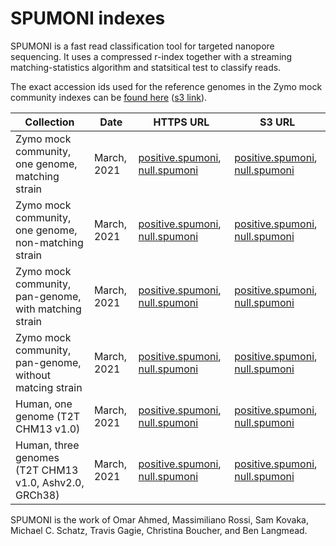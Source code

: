 # SPUMONI indexes

SPUMONI is a fast read classification tool for targeted nanopore sequencing.  It uses a compressed r-index together with a streaming matching-statistics algorithm and statsitical test to classify reads. 

The exact accession ids used for the reference genomes in the Zymo mock community indexes can be [found here][accessions] ([s3 link][accessions_s3]).

<div class="datatable-begin"></div>

Collection                                              | Date            | HTTPS URL                                                                         | S3 URL
------------------------------------------------------- | --------------- | --------------------------------------------------------------------------------- | -----------------------------------------------------------------------------------------
Zymo mock community, one genome, matching strain        |  March, 2021    | [positive.spumoni][zymo_pos_one_match], [null.spumoni][zymo_null_one_match]       | [positive.spumoni][zymo_pos_one_match_s3], [null.spumoni][zymo_null_one_match_s3]
Zymo mock community, one genome, non-matching strain    |  March, 2021    | [positive.spumoni][zymo_pos_one_nonmatch], [null.spumoni][zymo_null_one_nonmatch] | [positive.spumoni][zymo_pos_one_nonmatch_s3], [null.spumoni][zymo_null_one_nonmatch_s3]
Zymo mock community, pan-genome, with matching strain   |  March, 2021    | [positive.spumoni][zymo_pos_all_match], [null.spumoni][zymo_null_all_match]       | [positive.spumoni][zymo_pos_all_match_s3], [null.spumoni][zymo_null_all_match_s3]
Zymo mock community, pan-genome, without matcing strain |  March, 2021    | [positive.spumoni][zymo_pos_all_nonmatch], [null.spumoni][zymo_null_all_nonmatch] | [positive.spumoni][zymo_pos_all_nonmatch_s3], [null.spumoni][zymo_null_all_nonmatch_s3]
Human, one genome (T2T CHM13 v1.0)                      |  March, 2021    | [positive.spumoni][human1_pos], [null.spumoni][human1_null]                       | [positive.spumoni][human1_pos_s3], [null.spumoni][human1_null_s3]
Human, three genomes (T2T CHM13 v1.0, Ashv2.0, GRCh38)  |  March, 2021    | [positive.spumoni][human3_pos], [null.spumoni][human3_null]                       | [positive.spumoni][human3_pos_s3], [null.spumoni][human3_null_s3]

<div class="datatable-end"></div>

SPUMONI is the work of Omar Ahmed, Massimiliano Rossi, Sam Kovaka, Michael C. Schatz, Travis Gagie, Christina Boucher, and Ben Langmead.

[accessions]: https://genome-idx.s3.amazonaws.com/spumoni/refseq_accession_nums/accessions.zip
[accessions_s3]: s3://genome-idx/spumoni/refseq_accession_nums/accessions.zip

[zymo_pos_one_match]: https://genome-idx.s3.amazonaws.com/spumoni/mock_comm_one_genome_with_zymo_refs/mock_comm_one_genome_with_zymo_refs_positive_index.spumoni
[zymo_null_one_match]: https://genome-idx.s3.amazonaws.com/spumoni/mock_comm_one_genome_with_zymo_refs/mock_comm_one_genome_with_zymo_refs_null_index.spumoni
[zymo_pos_one_nonmatch]: https://genome-idx.s3.amazonaws.com/spumoni/mock_comm_one_genome_without_zymo_refs/mock_comm_one_genome_without_zymo_refs_positive_index.spumoni
[zymo_null_one_nonmatch]: https://genome-idx.s3.amazonaws.com/spumoni/mock_comm_one_genome_without_zymo_refs/mock_comm_one_genome_without_zymo_refs_null_index.spumoni

[zymo_pos_one_match_s3]: s3://genome-idx/spumoni/mock_comm_one_genome_with_zymo_refs/mock_comm_one_genome_with_zymo_refs_positive_index.spumoni
[zymo_null_one_match_s3]: s3://genome-idx/spumoni/mock_comm_one_genome_with_zymo_refs/mock_comm_one_genome_with_zymo_refs_null_index.spumoni
[zymo_pos_one_nonmatch_s3]: s3://genome-idx/spumoni/mock_comm_one_genome_without_zymo_refs/mock_comm_one_genome_without_zymo_refs_positive_index.spumoni
[zymo_null_one_nonmatch_s3]: s3://genome-idx/spumoni/mock_comm_one_genome_without_zymo_refs/mock_comm_one_genome_without_zymo_refs_null_index.spumoni

[zymo_pos_all_match]: https://genome-idx.s3.amazonaws.com/spumoni/mock_comm_all_genomes_with_zymo_refs/mock_comm_all_genomes_with_zymo_refs_positive_index.spumoni
[zymo_null_all_match]: https://genome-idx.s3.amazonaws.com/spumoni/mock_comm_all_genomes_with_zymo_refs/mock_comm_all_genomes_with_zymo_refs_null_index.spumoni
[zymo_pos_all_nonmatch]: https://genome-idx.s3.amazonaws.com/spumoni/mock_comm_all_genomes_without_zymo_refs/mock_comm_all_genomes_without_zymo_refs_positive_index.spumoni
[zymo_null_all_nonmatch]: https://genome-idx.s3.amazonaws.com/spumoni/mock_comm_all_genomes_without_zymo_refs/mock_comm_all_genomes_without_zymo_refs_null_index.spumoni

[zymo_pos_all_match_s3]: s3://genome-idx/spumoni/mock_comm_all_genomes_with_zymo_refs/mock_comm_all_genomes_with_zymo_refs_positive_index.spumoni
[zymo_null_all_match_s3]: s3://genome-idx/spumoni/mock_comm_all_genomes_with_zymo_refs/mock_comm_all_genomes_with_zymo_refs_null_index.spumoni
[zymo_pos_all_nonmatch_s3]: s3://genome-idx/spumoni/mock_comm_all_genomes_without_zymo_refs/mock_comm_all_genomes_without_zymo_refs_positive_index.spumoni
[zymo_null_all_nonmatch_s3]: s3://genome-idx/spumoni/mock_comm_all_genomes_without_zymo_refs/mock_comm_all_genomes_without_zymo_refs_null_index.spumoni

[human1_pos]: https://genome-idx.s3.amazonaws.com/spumoni/one_human_genome/one_human_genome_positive_index.spumoni
[human1_null]: https://genome-idx.s3.amazonaws.com/spumoni/one_human_genome/one_human_genome_null_index.spumoni
[human1_pos_s3]: s3://genome-idx/spumoni/one_human_genome/one_human_genome_positive_index.spumoni
[human1_null_s3]: s3://genome-idx/spumoni/one_human_genome/one_human_genome_null_index.spumoni

[human3_pos]: https://genome-idx.s3.amazonaws.com/spumoni/three_human_genomes/three_human_genomes_positive_index.spumoni
[human3_null]: https://genome-idx.s3.amazonaws.com/spumoni/three_human_genomes/three_human_genomes_null_index.spumoni
[human3_pos_s3]: s3://genome-idx/spumoni/three_human_genomes/three_human_genomes_positive_index.spumoni
[human3_null_s3]: s3://genome-idx/spumoni/three_human_genomes/three_human_genomes_null_index.spumoni
